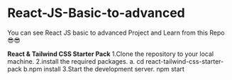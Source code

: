 # React-JS-Basic-to-advanced
You can see React JS basic to advanced  Project  and Learn from this Repo😎😎

**React & Tailwind CSS Starter Pack**
   1.Clone the repository to your local machine.
   2.install the required packages.
      a. cd react-tailwind-css-starter-pack
      b.npm install
   3.Start the development server.
      npm start
